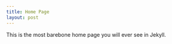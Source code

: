 ```yaml
---
title: Home Page
layout: post
---
```

This is the most barebone home page you will ever see in Jekyll.
